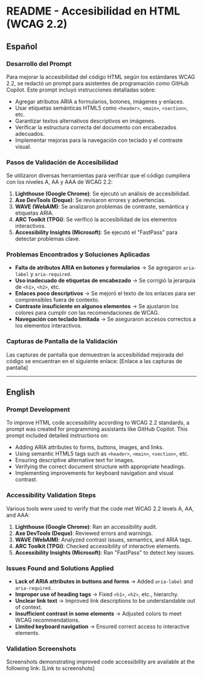# README - Accesibilidad en HTML (WCAG 2.2)

## Español

### Desarrollo del Prompt
Para mejorar la accesibilidad del código HTML según los estándares WCAG 2.2, se redactó un prompt para asistentes de programación como GitHub Copilot. Este prompt incluyó instrucciones detalladas sobre:
- Agregar atributos ARIA a formularios, botones, imágenes y enlaces.
- Usar etiquetas semánticas HTML5 como `<header>`, `<main>`, `<section>`, etc.
- Garantizar textos alternativos descriptivos en imágenes.
- Verificar la estructura correcta del documento con encabezados adecuados.
- Implementar mejoras para la navegación con teclado y el contraste visual.

### Pasos de Validación de Accesibilidad
Se utilizaron diversas herramientas para verificar que el código cumpliera con los niveles A, AA y AAA de WCAG 2.2:
1. **Lighthouse (Google Chrome)**: Se ejecutó un análisis de accesibilidad.
2. **Axe DevTools (Deque)**: Se revisaron errores y advertencias.
3. **WAVE (WebAIM)**: Se analizaron problemas de contraste, semántica y etiquetas ARIA.
4. **ARC Toolkit (TPGi)**: Se verificó la accesibilidad de los elementos interactivos.
5. **Accessibility Insights (Microsoft)**: Se ejecutó el "FastPass" para detectar problemas clave.

### Problemas Encontrados y Soluciones Aplicadas
- **Falta de atributos ARIA en botones y formularios** → Se agregaron `aria-label` y `aria-required`.
- **Uso inadecuado de etiquetas de encabezado** → Se corrigió la jerarquía de `<h1>`, `<h2>`, etc.
- **Enlaces poco descriptivos** → Se mejoró el texto de los enlaces para ser comprensibles fuera de contexto.
- **Contraste insuficiente en algunos elementos** → Se ajustaron los colores para cumplir con las recomendaciones de WCAG.
- **Navegación con teclado limitada** → Se aseguraron accesos correctos a los elementos interactivos.

### Capturas de Pantalla de la Validación
Las capturas de pantalla que demuestran la accesibilidad mejorada del código se encuentran en el siguiente enlace:
[Enlace a las capturas de pantalla]

---

## English

### Prompt Development
To improve HTML code accessibility according to WCAG 2.2 standards, a prompt was created for programming assistants like GitHub Copilot. This prompt included detailed instructions on:
- Adding ARIA attributes to forms, buttons, images, and links.
- Using semantic HTML5 tags such as `<header>`, `<main>`, `<section>`, etc.
- Ensuring descriptive alternative text for images.
- Verifying the correct document structure with appropriate headings.
- Implementing improvements for keyboard navigation and visual contrast.

### Accessibility Validation Steps
Various tools were used to verify that the code met WCAG 2.2 levels A, AA, and AAA:
1. **Lighthouse (Google Chrome)**: Ran an accessibility audit.
2. **Axe DevTools (Deque)**: Reviewed errors and warnings.
3. **WAVE (WebAIM)**: Analyzed contrast issues, semantics, and ARIA tags.
4. **ARC Toolkit (TPGi)**: Checked accessibility of interactive elements.
5. **Accessibility Insights (Microsoft)**: Ran "FastPass" to detect key issues.

### Issues Found and Solutions Applied
- **Lack of ARIA attributes in buttons and forms** → Added `aria-label` and `aria-required`.
- **Improper use of heading tags** → Fixed `<h1>`, `<h2>`, etc., hierarchy.
- **Unclear link text** → Improved link descriptions to be understandable out of context.
- **Insufficient contrast in some elements** → Adjusted colors to meet WCAG recommendations.
- **Limited keyboard navigation** → Ensured correct access to interactive elements.

### Validation Screenshots
Screenshots demonstrating improved code accessibility are available at the following link:
[Link to screenshots]

